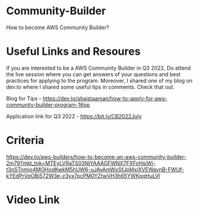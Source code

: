 # Community-Builder
How to become AWS Community Builder?

# Useful Links and Resoures

If you are interested to be a AWS Community Builder in Q3 2022, Do attend the live session where you can get answers of your questions and best practices for applying to the program. Moreover, I shared one of my blog on dev.to where I shared some useful tips in comments. Check that out.

Blog for Tips - https://dev.to/shaistaaman/how-to-apply-for-aws-community-builder-program-16pp

Application link for Q3 2022 - https://bit.ly/CB2022July


# Criteria

https://dev.to/aws-builders/how-to-become-an-aws-community-builder-2m79?mkt_tok=MTEyLVRaTS03NjYAAAGFWNX7FXFoHsiWj-t3nSTnmjo4MOHodKwkM5hUW6-uJAvAmWxSfJpMxiXVEWavnB-FWUf-kYEdPrVqOBj572W3e-z3yx7pcPM0YZtwVH3h65YWKpqHuLVl

# Video Link




